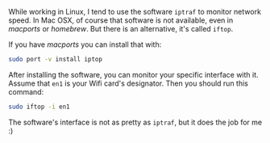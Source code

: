 While working in Linux, I tend to use the software `iptraf` to monitor network speed. In Mac OSX, of course that software is not available, even in _macports_ or _homebrew_. But there is an alternative, it's called `iftop`.

If you have _macports_ you can install that with:

```bash
sudo port -v install iptop
```

After installing the software, you can monitor your specific interface with it. Assume that `en1` is your Wifi card's designator. Then you should run this command:

```bash
sudo iftop -i en1
```

The software's interface is not as pretty as `iptraf`, but it does the job for me :)

